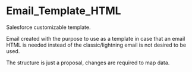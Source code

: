 # Email_Template_HTML
Salesforce customizable template.

Email created with the purpose to use as a template in case that
an email HTML is needed instead of the classic/lightning email is not desired to be used.

The structure is just a proposal, changes are required to map data.
